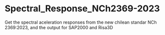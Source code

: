 # Spectral_Response_NCh2369-2023
Get the spectral aceleration responses from the new chilean standar NCh 2369:2023, and the output for SAP2000 and Risa3D
